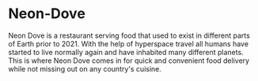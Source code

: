 # Neon-Dove

Neon Dove is a restaurant serving food that used to exist in different parts of Earth prior to 2021. With the help of hyperspace travel all humans have started to live normally again and have inhabited many different planets. This is where Neon Dove comes in for quick and convenient food delivery while not missing out on any country's cuisine.

